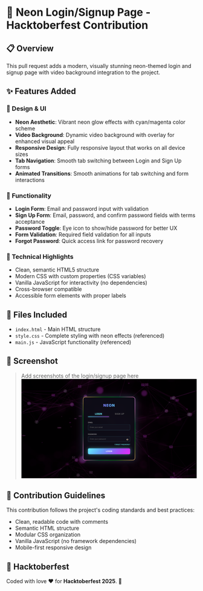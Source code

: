 # 🌟 Neon Login/Signup Page - Hacktoberfest Contribution

## 📋 Overview
This pull request adds a modern, visually stunning neon-themed login and signup page with video background integration to the project.

## ✨ Features Added

### 🎨 Design & UI
- **Neon Aesthetic**: Vibrant neon glow effects with cyan/magenta color scheme
- **Video Background**: Dynamic video background with overlay for enhanced visual appeal
- **Responsive Design**: Fully responsive layout that works on all device sizes
- **Tab Navigation**: Smooth tab switching between Login and Sign Up forms
- **Animated Transitions**: Smooth animations for tab switching and form interactions

### 🔐 Functionality
- **Login Form**: Email and password input with validation
- **Sign Up Form**: Email, password, and confirm password fields with terms acceptance
- **Password Toggle**: Eye icon to show/hide password for better UX
- **Form Validation**: Required field validation for all inputs
- **Forgot Password**: Quick access link for password recovery

### 🎯 Technical Highlights
- Clean, semantic HTML5 structure
- Modern CSS with custom properties (CSS variables)
- Vanilla JavaScript for interactivity (no dependencies)
- Cross-browser compatible
- Accessible form elements with proper labels

## 📁 Files Included
- `index.html` - Main HTML structure
- `style.css` - Complete styling with neon effects (referenced)
- `main.js` - JavaScript functionality (referenced)

## 🎨 Screenshot
> Add screenshots of the login/signup page here
![HimanshuDubey](../screenshots/HimanshuDubey.png "HimanshuDubey")


## 🤝 Contribution Guidelines
This contribution follows the project's coding standards and best practices:
- Clean, readable code with comments
- Semantic HTML structure
- Modular CSS organization
- Vanilla JavaScript (no framework dependencies)
- Mobile-first responsive design


## 🎃 Hacktoberfest
Coded with love ❤️ for **Hacktoberfest 2025**. 🎉
